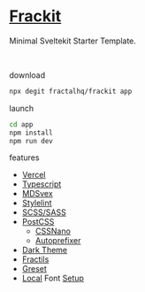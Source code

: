 # [Frackit](https://github.com/fractalhq/frackit)

Minimal Sveltekit Starter Template.

<br>

download

```bash
npx degit fractalhq/frackit app
```

launch

```bash
cd app
npm install
npm run dev
```

features

-   [Vercel](https://vercel.com)
-   [Typescript](https://www.typescriptlang.org)
-   [MDSvex](https://mdsvex.com)
-   [Stylelint](https://github.com/stylelint/stylelint)
-   [SCSS/SASS](https://sass-lang.com)
-   [PostCSS](https://postcss.org)
    -   [CSSNano](https://github.com/cssnano/cssnano)
    -   [Autoprefixer](https://github.com/postcss/autoprefixer)
-   [Dark Theme](https://github.com/fractalhq/#ThemeToggle)
-   [Fractils](https://github.com/fractalhq/fractils)
-   [Greset](https://github.com/ghostdevv/greset)
-   [Local](https://github.com/FractalHQ/frackit/tree/main/static/fonts) Font [Setup](https://github.com/FractalHQ/frackit/blob/main/styles/app.scss#L4-L24)
